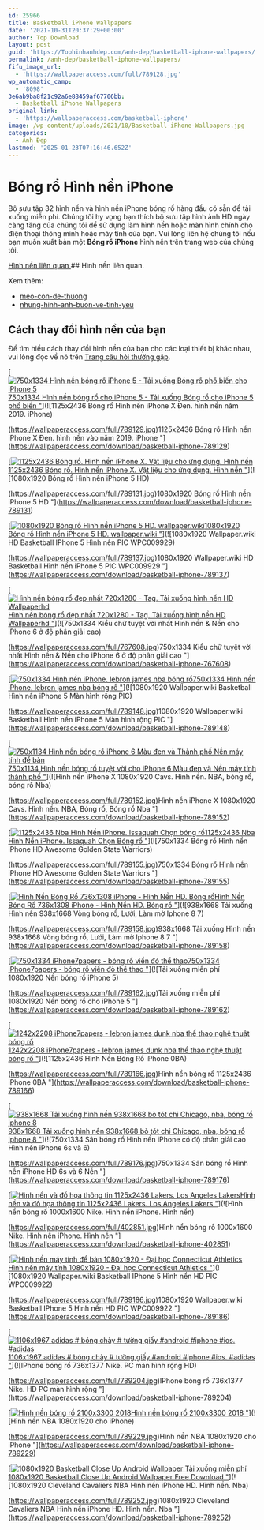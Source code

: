 ```yaml
---
id: 25966
title: Basketball iPhone Wallpapers
date: '2021-10-31T20:37:29+00:00'
author: Top Download
layout: post
guid: 'https://Tophinhanhdep.com/anh-dep/basketball-iphone-wallpapers/'
permalink: /anh-dep/basketball-iphone-wallpapers/
fifu_image_url:
  - 'https://wallpaperaccess.com/full/789128.jpg'
wp_automatic_camp:
  - '8098'
3e6ab9ba8f21c92a6e88459af67706bb:
  - Basketball iPhone Wallpapers
original_link:
  - 'https://wallpaperaccess.com/basketball-iphone'
image: /wp-content/uploads/2021/10/Basketball-iPhone-Wallpapers.jpg
categories:
  - Ảnh Đẹp
lastmod: '2025-01-23T07:16:46.652Z'
---
```

# Bóng rổ Hình nền iPhone

Bộ sưu tập 32 hình nền và hình nền iPhone bóng rổ hàng đầu có sẵn để tải xuống miễn phí. Chúng tôi hy vọng bạn thích bộ sưu tập hình ảnh HD ngày càng tăng của chúng tôi để sử dụng làm hình nền hoặc màn hình chính cho điện thoại thông minh hoặc máy tính của bạn. Vui lòng liên hệ chúng tôi nếu bạn muốn xuất bản một **Bóng rổ iPhone** hình nền trên trang web của chúng tôi.

[Hình nền liên quan ](#related) ## Hình nền liên quan.

   
 Xem thêm:

   
- [meo-con-de-thuong](https://tophinhanhdep.com/hinh-anh-de-thuong/meo-con-de-thuong/)
- [nhung-hinh-anh-buon-ve-tinh-yeu](https://tophinhanhdep.com/hinh-anh-buon/nhung-hinh-anh-buon-ve-tinh-yeu/)

## Cách thay đổi hình nền của bạn

Để tìm hiểu cách thay đổi hình nền của bạn cho các loại thiết bị khác nhau, vui lòng đọc về nó trên [Trang câu hỏi thường gặp](https://tophinhanhdep.com/faq/).

  
[[![750x1334 Hình nền bóng rổ iPhone 5 - Tải xuống Bóng rổ phổ biến cho iPhone 5](https://wallpaperaccess.com/full/789128.jpg)750x1334 Hình nền bóng rổ cho iPhone 5 - Tải xuống Bóng rổ cho iPhone 5 phổ biến "](https://wallpaperaccess.com/download/basketball-iphone-789128)](![1125x2436 Bóng rổ Hình nền iPhone X Đen.  hình nền năm 2019. iPhone)

(https://wallpaperaccess.com/full/789129.jpg)1125x2436 Bóng rổ Hình nền iPhone X Đen. hình nền vào năm 2019. iPhone "](https://wallpaperaccess.com/download/basketball-iphone-789129)

[[![1125x2436 Bóng rổ.  Hình nền iPhone X.  Vật liệu cho ứng dụng.  Hình nền](https://wallpaperaccess.com/full/687442.jpg)1125x2436 Bóng rổ. Hình nền iPhone X. Vật liệu cho ứng dụng. Hình nền "](https://wallpaperaccess.com/download/basketball-iphone-687442)](![1080x1920 Bóng rổ Hình nền iPhone 5 HD)

(https://wallpaperaccess.com/full/789131.jpg)1080x1920 Bóng rổ Hình nền iPhone 5 HD "](https://wallpaperaccess.com/download/basketball-iphone-789131)

[[![1080x1920 Bóng rổ Hình nền iPhone 5 HD.  wallpaper.wiki](https://wallpaperaccess.com/full/789135.jpg)1080x1920 Bóng rổ Hình nền iPhone 5 HD. wallpaper.wiki "](https://wallpaperaccess.com/download/basketball-iphone-789135)](![1080x1920 Wallpaper.wiki HD Basketball IPhone 5 Hình nền PIC WPC009929)

(https://wallpaperaccess.com/full/789137.jpg)1080x1920 Wallpaper.wiki HD Basketball Hình nền iPhone 5 PIC WPC009929 "](https://wallpaperaccess.com/download/basketball-iphone-789137)

[[![Hình nền bóng rổ đẹp nhất 720x1280 - Tag.  Tải xuống hình nền HD Wallpaperhd](https://wallpaperaccess.com/full/789140.jpg)Hình nền bóng rổ đẹp nhất 720x1280 - Tag. Tải xuống hình nền HD Wallpaperhd "](https://wallpaperaccess.com/download/basketball-iphone-789140)](![750x1334 Kiểu chữ tuyệt vời nhất Hình nền & Nền cho iPhone 6 ở độ phân giải cao)

(https://wallpaperaccess.com/full/767608.jpg)750x1334 Kiểu chữ tuyệt vời nhất Hình nền &amp; Nền cho iPhone 6 ở độ phân giải cao "](https://wallpaperaccess.com/download/basketball-iphone-767608)

[[![750x1334 Hình nền iPhone.  lebron james nba bóng rổ](https://wallpaperaccess.com/full/789147.jpg)750x1334 Hình nền iPhone. lebron james nba bóng rổ "](https://wallpaperaccess.com/download/basketball-iphone-789147)](![1080x1920 Wallpaper.wiki Basketball Hình nền iPhone 5 Màn hình rộng PIC)

(https://wallpaperaccess.com/full/789148.jpg)1080x1920 Wallpaper.wiki Basketball Hình nền iPhone 5 Màn hình rộng PIC "](https://wallpaperaccess.com/download/basketball-iphone-789148)

[[![750x1134 Hình nền bóng rổ iPhone 6 Màu đen và Thành phố Nền máy tính để bàn](https://wallpaperaccess.com/full/789150.jpg)750x1134 Hình nền bóng rổ tuyệt vời cho iPhone 6 Màu đen và Nền máy tính thành phố "](https://wallpaperaccess.com/download/basketball-iphone-789150)](![Hình nền iPhone X 1080x1920 Cavs.  Hình nền.  NBA, bóng rổ, bóng rổ Nba)

(https://wallpaperaccess.com/full/789152.jpg)Hình nền iPhone X 1080x1920 Cavs. Hình nền. NBA, Bóng rổ, Bóng rổ Nba "](https://wallpaperaccess.com/download/basketball-iphone-789152)

[[![1125x2436 Nba Hình Nền iPhone.  Issaquah Chọn bóng rổ](https://wallpaperaccess.com/full/789153.jpg)1125x2436 Nba Hình Nền iPhone. Issaquah Chọn Bóng rổ "](https://wallpaperaccess.com/download/basketball-iphone-789153)](![750x1334 Bóng rổ Hình nền iPhone HD Awesome Golden State Warriors)

(https://wallpaperaccess.com/full/789155.jpg)750x1334 Bóng rổ Hình nền iPhone HD Awesome Golden State Warriors "](https://wallpaperaccess.com/download/basketball-iphone-789155)

[[![Hình Nền Bóng Rổ 736x1308 iPhone - Hình Nền HD.  Bóng rổ](https://wallpaperaccess.com/full/402826.jpg)Hình Nền Bóng Rổ 736x1308 iPhone - Hình Nền HD. Bóng rổ "](https://wallpaperaccess.com/download/basketball-iphone-402826)](![938x1668 Tải xuống Hình nền 938x1668 Vòng bóng rổ, Lưới, Làm mờ Iphone 8 7)

(https://wallpaperaccess.com/full/789158.jpg)938x1668 Tải xuống Hình nền 938x1668 Vòng bóng rổ, Lưới, Làm mờ Iphone 8 7 "](https://wallpaperaccess.com/download/basketball-iphone-789158)

[[![750x1334 iPhone7papers - bóng rổ viền đỏ thể thao](https://wallpaperaccess.com/full/789161.jpg)750x1334 iPhone7papers - bóng rổ viền đỏ thể thao "](https://wallpaperaccess.com/download/basketball-iphone-789161)](![Tải xuống miễn phí 1080x1920 Nền bóng rổ iPhone 5)

(https://wallpaperaccess.com/full/789162.jpg)Tải xuống miễn phí 1080x1920 Nền bóng rổ cho iPhone 5 "](https://wallpaperaccess.com/download/basketball-iphone-789162)

[[![1242x2208 iPhone7papers - lebron james dunk nba thể thao nghệ thuật bóng rổ](https://wallpaperaccess.com/full/789164.jpg)1242x2208 iPhone7papers - lebron james dunk nba thể thao nghệ thuật bóng rổ "](https://wallpaperaccess.com/download/basketball-iphone-789164)](![1125x2436 Hình Nền Bóng Rổ iPhone 0BA)

(https://wallpaperaccess.com/full/789166.jpg)Hình nền bóng rổ 1125x2436 iPhone 0BA "](https://wallpaperaccess.com/download/basketball-iphone-789166)

[[![938x1668 Tải xuống hình nền 938x1668 bò tót chi Chicago, nba, bóng rổ iphone 8](https://wallpaperaccess.com/full/789170.jpg)938x1668 Tải xuống hình nền 938x1668 bò tót chi Chicago, nba, bóng rổ iphone 8 "](https://wallpaperaccess.com/download/basketball-iphone-789170)](![750x1334 Sân bóng rổ Hình nền iPhone có độ phân giải cao Hình nền iPhone 6s và 6)

(https://wallpaperaccess.com/full/789176.jpg)750x1334 Sân bóng rổ Hình nền iPhone HD 6s và 6 Nền "](https://wallpaperaccess.com/download/basketball-iphone-789176)

[[![Hình nền và đồ họa thông tin 1125x2436 Lakers.  Los Angeles Lakers](https://wallpaperaccess.com/full/789177.jpg)Hình nền và đồ họa thông tin 1125x2436 Lakers. Los Angeles Lakers "](https://wallpaperaccess.com/download/basketball-iphone-789177)](![Hình nền bóng rổ 1000x1600 Nike.  Hình nền iPhone.  Hình nền)

(https://wallpaperaccess.com/full/402851.jpg)Hình nền bóng rổ 1000x1600 Nike. Hình nền iPhone. Hình nền "](https://wallpaperaccess.com/download/basketball-iphone-402851)

[[![Hình nền máy tính để bàn 1080x1920 - Đại học Connecticut Athletics](https://wallpaperaccess.com/full/789180.jpg)Hình nền máy tính 1080x1920 - Đại học Connecticut Athletics "](https://wallpaperaccess.com/download/basketball-iphone-789180)](![1080x1920 Wallpaper.wiki Basketball IPhone 5 Hình nền HD PIC WPC009922)

(https://wallpaperaccess.com/full/789186.jpg)1080x1920 Wallpaper.wiki Basketball IPhone 5 Hình nền HD PIC WPC009922 "](https://wallpaperaccess.com/download/basketball-iphone-789186)

[[![1106x1967 adidas # bóng chày # tường giấy #android #iphone #ios.  #adidas](https://wallpaperaccess.com/full/789189.jpg)1106x1967 adidas # bóng chày # tường giấy #android #iphone #ios. #adidas "](https://wallpaperaccess.com/download/basketball-iphone-789189)](![IPhone bóng rổ 736x1377 Nike.  PC màn hình rộng HD)

(https://wallpaperaccess.com/full/789204.jpg)IPhone bóng rổ 736x1377 Nike. HD PC màn hình rộng "](https://wallpaperaccess.com/download/basketball-iphone-789204)

[[![Hình nền bóng rổ 2100x3300 2018](https://wallpaperaccess.com/full/789212.jpg)Hình nền bóng rổ 2100x3300 2018 "](https://wallpaperaccess.com/download/basketball-iphone-789212)](![Hình nền NBA 1080x1920 cho iPhone)

(https://wallpaperaccess.com/full/789229.jpg)Hình nền NBA 1080x1920 cho iPhone "](https://wallpaperaccess.com/download/basketball-iphone-789229)

[[![1080x1920 Basketball Close Up Android Wallpaper Tải xuống miễn phí](https://wallpaperaccess.com/full/789245.jpg)1080x1920 Basketball Close Up Android Wallpaper Free Download "](https://wallpaperaccess.com/download/basketball-iphone-789245)](![1080x1920 Cleveland Cavaliers NBA Hình nền iPhone HD.  Hình nền.  Nba)

(https://wallpaperaccess.com/full/789252.jpg)1080x1920 Cleveland Cavaliers NBA Hình nền iPhone HD. Hình nền. Nba "](https://wallpaperaccess.com/download/basketball-iphone-789252)
